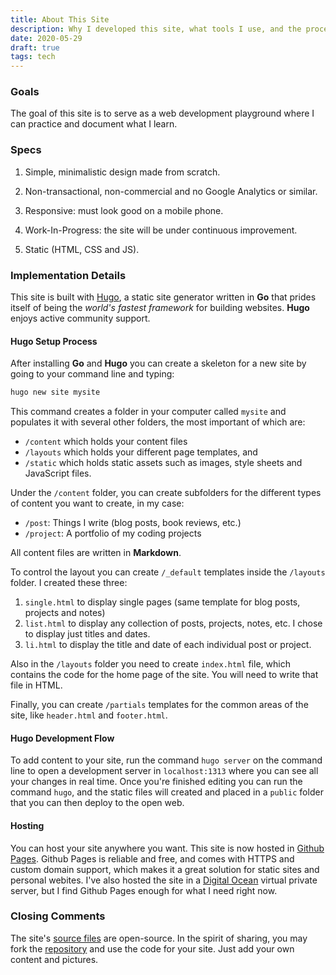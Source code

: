 ```yaml
---
title: About This Site
description: Why I developed this site, what tools I use, and the process I follow
date: 2020-05-29
draft: true
tags: tech
---
```


### Goals
The goal of this site is to serve as a web development playground where I can practice and document what I learn. 

### Specs

1. Simple, minimalistic design made from scratch.

2. Non-transactional, non-commercial and no Google Analytics or similar.

3. Responsive: must look good on a mobile phone.

4. Work-In-Progress: the site will be under continuous improvement.

5. Static (HTML, CSS and JS).

### Implementation Details

This site is built with [Hugo](https://gohugo.io), a static site generator written in **Go** that prides itself of being the *world's fastest framework* for building websites. **Hugo** enjoys active community support. 

#### Hugo Setup Process

After installing **Go** and **Hugo** you can create a skeleton for a new site by going to your command line and typing:

``` bash
hugo new site mysite
```
This command creates a folder in your computer called `mysite` and populates it with several other folders, the most important of which are:

* `/content` which holds your content files
* `/layouts` which holds your different page templates, and 
* `/static` which holds static assets such as images, style sheets and JavaScript files.

Under the `/content` folder, you can create subfolders for the different types of content you want to create, in my case:

* `/post`: Things I write (blog posts, book reviews, etc.)
* `/project`: A portfolio of my coding projects

All content files are written in **Markdown**.

To control the layout you can create `/_default` templates inside the `/layouts` folder. I created these three:

1. `single.html` to display single pages (same template for blog posts, projects and notes)
2. `list.html` to display any collection of posts, projects, notes, etc. I chose to display just titles and dates.
3. `li.html` to display the title and date of each individual post or project.

Also in the `/layouts` folder you need to create `index.html` file, which contains the code for the home page of the site. You will need to write that file in HTML.

Finally, you can create `/partials` templates for the common areas of the site, like `header.html` and `footer.html`.

#### Hugo Development Flow

To add content to your site, run the command `hugo server` on the command line to open a development server in `localhost:1313` where you can see all your changes in real time. Once you're finished editing you can run the command `hugo`, and the static files will created and placed in a `public` folder that you can then deploy to the open web.

#### Hosting
You can host your site anywhere you want. This site is now hosted in [Github Pages](https://pages.github.com). Github Pages is reliable and free, and comes with HTTPS and custom domain support, which makes it a great solution for static sites and personal webites. I've also hosted the site in a [Digital Ocean](https://digitalocean.com) virtual private server, but I find Github Pages enough for what I need right now.

### Closing Comments

The site's [source files](https://github.com/mariobox/mariosanchez.org) are open-source. In the spirit of sharing, you may fork the [repository](https://github.com/mariobox/mariosanchez.org) and use the code for your site. Just add your own content and pictures.

